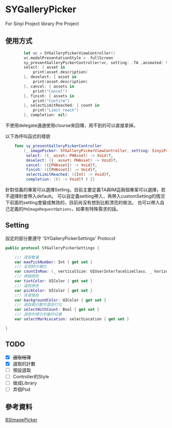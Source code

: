 # SYGalleryPicker
For Sinyi Project library Pre Project

## 使用方式
```swift
        let vc = SYGalleryPickerViewController()
        vc.modalPresentationStyle = .fullScreen
        sy_presentGalleryPickerController(vc, setting: .TA ,animated: true,
        select: { asset in
            print(asset.description)
        }, deselect: { asset in
            print(asset.description)
        }, cancel: { assets in
            print("Cancel")
        }, finish: { assets in
            print("Confirm")
        }, selectLimitReached: { count in
            print("Limit reach")
        }, completion: nil)
```
不使用delegate通通使用clourse來回傳，用不到的可以直接拿掉。


以下為呼叫函式的樣貌
```swift
    func sy_presentGalleryPickerController
        (_ imagePicker: SYGalleryPickerViewController, setting: SinyiProject = .basic, customSetting:SYGalleryPickerSettings? = nil , requestOptions: PHImageRequestOptions? = nil, animated: Bool,
         select: ((_ asset: PHAsset) -> Void)?,
         deselect: ((_ asset: PHAsset) -> Void)?,
         cancel: (([PHAsset]) -> Void)?,
         finish: (([PHAsset]) -> Void)?,
         selectLimitReached: ((Int) -> Void)?,
         completion: (() -> Void)? ) {}
```
針對信義的專案可以選擇Setting，目前主要定義TA與IM這兩個專案可以選擇，若不選擇則會帶入default。
可以自定義setting帶入，再帶入customSetting的情況下前面的setting會變成無效的，目前尚沒有想到比較漂亮的做法。
也可以帶入自己定義的`PHImageRequestOptions`，如果有特殊需求的話。

## Setting
設定的部分要遵守 'SYGalleryPickerSettings' Protocol

```swift
public protocol SYGalleryPickerSettings {

    /// 選取數量
    var maxPickNumber: Int { get set }
    /// 呈現照片欄位
    var countInRow: (_ verticalSize: UIUserInterfaceSizeClass, _ horizontalSize: UIUserInterfaceSizeClass) -> Int { get set }
    /// 標題顏色
    var tintColor: UIColor { get set }
    /// 選取顏色
    var pickColor: UIColor { get set }
    /// 背景顏色
    var backgroundColor: UIColor { get set }
    /// 選取顯示數字還是打勾
    var selectWithCount: Bool { get set }
    /// 選取的標示所屬的位置
    var selectMarkLocation: selectLocation { get set }

}
```

## TODO
- [x] ~~選取相簿~~
- [x] 選取的計數
- [ ] 預設選取
- [ ] Controller的Style
- [ ] 做成Library
- [ ] 弄個Pod

## 參考資料
[BSImagePicker](https://github.com/mikaoj/BSImagePicker)